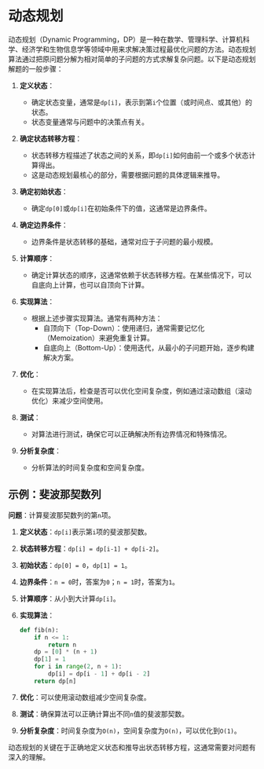 # 动态规划

动态规划（Dynamic Programming，DP）是一种在数学、管理科学、计算机科学、经济学和生物信息学等领域中用来求解决策过程最优化问题的方法。动态规划算法通过把原问题分解为相对简单的子问题的方式求解复杂问题。以下是动态规划解题的一般步骤：

1. **定义状态**：
   - 确定状态变量，通常是`dp[i]`，表示到第`i`个位置（或时间点、或其他）的状态。
   - 状态变量通常与问题中的决策点有关。

2. **确定状态转移方程**：
   - 状态转移方程描述了状态之间的关系，即`dp[i]`如何由前一个或多个状态计算得出。
   - 这是动态规划最核心的部分，需要根据问题的具体逻辑来推导。

3. **确定初始状态**：
   - 确定`dp[0]`或`dp[i]`在初始条件下的值，这通常是边界条件。

4. **确定边界条件**：
   - 边界条件是状态转移的基础，通常对应于子问题的最小规模。

5. **计算顺序**：
   - 确定计算状态的顺序，这通常依赖于状态转移方程。在某些情况下，可以自底向上计算，也可以自顶向下计算。

6. **实现算法**：
   - 根据上述步骤实现算法。通常有两种方法：
     - 自顶向下（Top-Down）：使用递归，通常需要记忆化（Memoization）来避免重复计算。
     - 自底向上（Bottom-Up）：使用迭代，从最小的子问题开始，逐步构建解决方案。

7. **优化**：
   - 在实现算法后，检查是否可以优化空间复杂度，例如通过滚动数组（滚动优化）来减少空间使用。

8. **测试**：
   - 对算法进行测试，确保它可以正确解决所有边界情况和特殊情况。

9. **分析复杂度**：
   - 分析算法的时间复杂度和空间复杂度。

## 示例：斐波那契数列

**问题**：计算斐波那契数列的第`n`项。

1. **定义状态**：`dp[i]`表示第`i`项的斐波那契数。
2. **状态转移方程**：`dp[i] = dp[i-1] + dp[i-2]`。
3. **初始状态**：`dp[0] = 0`，`dp[1] = 1`。
4. **边界条件**：`n = 0`时，答案为`0`；`n = 1`时，答案为`1`。
5. **计算顺序**：从小到大计算`dp[i]`。
6. **实现算法**：

   ```python
   def fib(n):
       if n <= 1:
           return n
       dp = [0] * (n + 1)
       dp[1] = 1
       for i in range(2, n + 1):
           dp[i] = dp[i - 1] + dp[i - 2]
       return dp[n]
   ```

7. **优化**：可以使用滚动数组减少空间复杂度。
8. **测试**：确保算法可以正确计算出不同`n`值的斐波那契数。
9. **分析复杂度**：时间复杂度为`O(n)`，空间复杂度为`O(n)`，可以优化到`O(1)`。

动态规划的关键在于正确地定义状态和推导出状态转移方程，这通常需要对问题有深入的理解。
